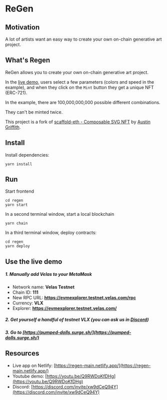 # ReGen

## Motivation

A lot of artists want an easy way to create your own on-chain generative art project.

## What's Regen

ReGen allows you to create your own on-chain generative art project.

In the [live demo](https://pumped-dolls.surge.sh/), users select a few parameters (colors and speed in the example), and when they click on the `Mint` button they get a unique NFT (ERC-721).

In the example, there are 100,000,000,000 possible different combinations.

They can't be minted twice.

This project is a fork of [scaffold-eth - Composable SVG NFT](https://github.com/scaffold-eth/scaffold-eth/tree/composable-svg-nft) by [Austin Griffith](https://github.com/austintgriffith).

## Install

Install dependencies:
```
yarn install
```

## Run 

Start frontend
```
cd regen
yarn start
```

In a second terminal window, start a local blockchain
```
yarn chain
```

In a third terminal window, deploy contracts:
```
cd regen
yarn deploy
```

## Use the live demo

##### 1. Manually add Velas to your MetaMask

- Network name: **Velas Testnet**
- Chain ID: **111**
- New RPC URL: **https://evmexplorer.testnet.velas.com/rpc**
- Currency: **VLX**
- Explorer: **https://evmexplorer.testnet.velas.com/**

##### 2. Get yourself a handful of testnet VLX (you can ask us in [Discord](https://discord.com/invite/xw9dCeQ94Y))

##### 3. Go to [https://pumped-dolls.surge.sh/](https://pumped-dolls.surge.sh/)

## Resources

- Live app on Netlify: [https://regen-main.netlify.app/](https://regen-main.netlify.app/)
- Youtube demo: [https://youtu.be/Q9RWDoKfDHg](https://youtu.be/Q9RWDoKfDHg)
- Discord: [https://discord.com/invite/xw9dCeQ94Y](https://discord.com/invite/xw9dCeQ94Y)
